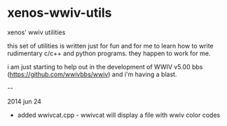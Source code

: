 xenos-wwiv-utils
================

xenos' wwiv utilities

this set of utilities is written just for fun and for me to learn how to write
rudimentary c/c++ and python programs. they happen to work for me.

i am just starting to help out in the development of WWIV v5.00 bbs
(https://github.com/wwivbbs/wwiv) and i'm having a blast.

--

2014 jun 24

- added wwivcat.cpp - wwivcat will display a file with wwiv color codes
